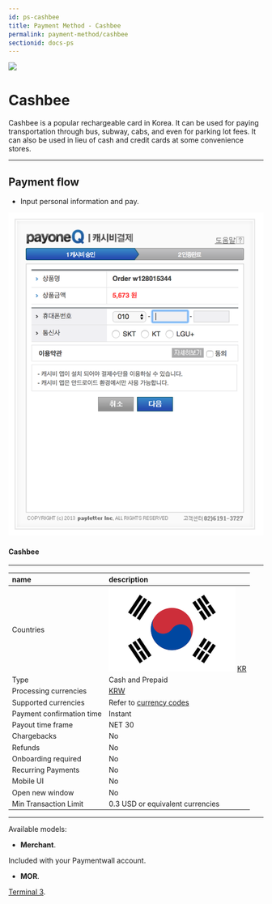 ```yaml
---
id: ps-cashbee
title: Payment Method - Cashbee
permalink: payment-method/cashbee
sectionid: docs-ps
---
```


<div class="docs-ps-header">
    <div class="docs-ps-logo">
        <img src="https://api.paymentwall.com/images/ps_logos/pm_cashbee.png">
    </div>
    <h1>Cashbee</h1>
</div>

<div class="docs-ps-body" markdown="1">

<div class="docs-ps-instructions" markdown="1">

Cashbee is a popular rechargeable card in Korea. It can be used for paying transportation through bus, subway, cabs, and even for parking lot fees. It can also be used in lieu of cash and credit cards at some convenience stores.

***

## Payment flow

* Input personal information and pay.

<div class="docs-img docs-medium-img">
    <img src="/textures/pic/payment-system/cash-and-prepaid/cashbee/cashbee_checkout.png">
</div>

</div>


<div class="docs-ps-attributes" markdown="1">
<div class="docs-ps-attributes-body" markdown="1">

#### Cashbee

***

|name|description|
|:--|:--|
|Countries| <img class="flags" src="/textures/pic/flags/asia/south_korea.png"> [KR](https://en.wikipedia.org/wiki/South_Korea)|
|Type|Cash and Prepaid|
|Processing currencies|[KRW](https://en.wikipedia.org/wiki/South_Korean_won)|
|Supported currencies|Refer to [currency codes](/reference/currencies)|
|Payment confirmation time|Instant|
|Payout time frame| NET 30|
|Chargebacks|No|
|Refunds|No|
|Onboarding required| No|
|Recurring Payments|No|
|Mobile UI|No|
|Open new window|No|
|Min Transaction Limit|0.3 USD or equivalent currencies|

***

Available models:

* **Merchant**.

Included with your Paymentwall account.

* **MOR**.

[Terminal 3](https://www.terminal3.com/).

</div>
</div>

</div>
